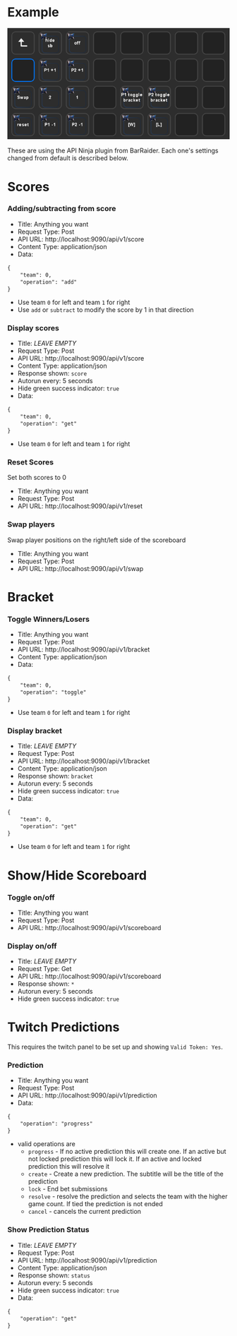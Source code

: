 # Example

![Streamdeck Example](Streamdeck-example.png)

These are using the API Ninja plugin from BarRaider. Each one's settings changed from default is described below.

# Scores

### Adding/subtracting from score
- Title: Anything you want
- Request Type: Post
- API URL: http://localhost:9090/api/v1/score
- Content Type: application/json
- Data:
```
{
    "team": 0,
    "operation": "add"
}
```
  - Use team `0` for left and team `1` for right
  - Use `add` or `subtract` to modify the score by 1 in that direction

### Display scores

- Title: *LEAVE EMPTY*
- Request Type: Post
- API URL: http://localhost:9090/api/v1/score
- Content Type: application/json
- Response shown: `score`
- Autorun every: 5 seconds
- Hide green success indicator: `true`
- Data:
```
{
    "team": 0,
    "operation": "get"
}
```
  - Use team `0` for left and team `1` for right

### Reset Scores
Set both scores to 0
- Title: Anything you want
- Request Type: Post
- API URL: http://localhost:9090/api/v1/reset

### Swap players
Swap player positions on the right/left side of the scoreboard
- Title: Anything you want
- Request Type: Post
- API URL: http://localhost:9090/api/v1/swap

# Bracket

### Toggle Winners/Losers
- Title: Anything you want
- Request Type: Post
- API URL: http://localhost:9090/api/v1/bracket
- Content Type: application/json
- Data:
```
{
    "team": 0,
    "operation": "toggle"
}
```
  - Use team `0` for left and team `1` for right

### Display bracket
- Title: *LEAVE EMPTY*
- Request Type: Post
- API URL: http://localhost:9090/api/v1/bracket
- Content Type: application/json
- Response shown: `bracket`
- Autorun every: 5 seconds
- Hide green success indicator: `true`
- Data:
```
{
    "team": 0,
    "operation": "get"
}
```
  - Use team `0` for left and team `1` for right

# Show/Hide Scoreboard

### Toggle on/off
- Title: Anything you want
- Request Type: Post
- API URL: http://localhost:9090/api/v1/scoreboard

### Display on/off
- Title: *LEAVE EMPTY*
- Request Type: Get
- API URL: http://localhost:9090/api/v1/scoreboard
- Response shown: `*`
- Autorun every: 5 seconds
- Hide green success indicator: `true`

# Twitch Predictions
This requires the twitch panel to be set up and showing `Valid Token: Yes`.

### Prediction
- Title: Anything you want
- Request Type: Post
- API URL: http://localhost:9090/api/v1/prediction
- Data:
```
{
    "operation": "progress"
}
```
  - valid operations are
    - `progress` - If no active prediction this will create one. If an active but not locked prediction this will lock it. If an active and locked prediction this will resolve it
    - `create` - Create a new prediction. The subtitle will be the title of the prediction
    - `lock` - End bet submissions
    - `resolve` - resolve the prediction and selects the team with the higher game count. If tied the prediction is not ended
    - `cancel` - cancels the current prediction

### Show Prediction Status
- Title: *LEAVE EMPTY*
- Request Type: Post
- API URL: http://localhost:9090/api/v1/prediction
- Content Type: application/json
- Response shown: `status`
- Autorun every: 5 seconds
- Hide green success indicator: `true`
- Data:
```
{
    "operation": "get"
}
```
